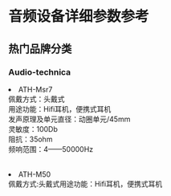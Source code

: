 <h1>音频设备详细参数参考</h1>

<h2>热门品牌分类</h2>

<h3>Audio-technica</h3>

<li>ATH-Msr7</li>

<table>
<tr>佩戴方式：头戴式</tr><br/>

<tr>用途功能：Hifi耳机，便携式耳机</tr><br/>

<tr>发声原理及单元直径：动圈单元/45mm</tr><br/>

<tr>灵敏度：100Db</tr><br/>

<tr>阻抗：35ohm</tr><br/>

<tr>频响范围：4——50000Hz</tr><br/>
</table>

<li>ATH-M50</li>

<table>
<tr1>佩戴方式:头戴式</tr1>
<tr1>用途功能：Hifi耳机，便携式耳机</tr1>
</table>
